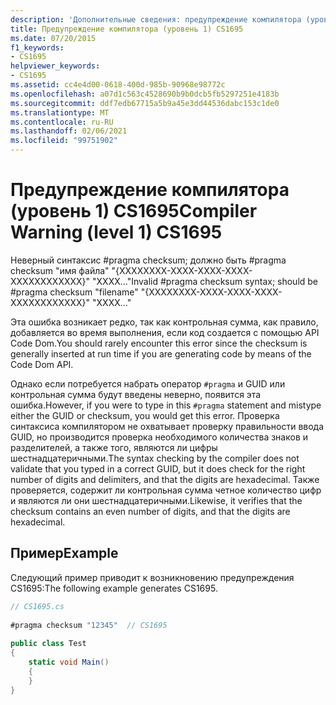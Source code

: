 ```yaml
---
description: 'Дополнительные сведения: предупреждение компилятора (уровень 1) CS1695'
title: Предупреждение компилятора (уровень 1) CS1695
ms.date: 07/20/2015
f1_keywords:
- CS1695
helpviewer_keywords:
- CS1695
ms.assetid: cc4e4d00-0618-400d-985b-90968e98772c
ms.openlocfilehash: a07d1c563c4528690b9b0dcb5fb5297251e4183b
ms.sourcegitcommit: ddf7edb67715a5b9a45e3dd44536dabc153c1de0
ms.translationtype: MT
ms.contentlocale: ru-RU
ms.lasthandoff: 02/06/2021
ms.locfileid: "99751902"
---
```

# <a name="compiler-warning-level-1-cs1695"></a><span data-ttu-id="186b4-103">Предупреждение компилятора (уровень 1) CS1695</span><span class="sxs-lookup"><span data-stu-id="186b4-103">Compiler Warning (level 1) CS1695</span></span>

<span data-ttu-id="186b4-104">Неверный синтаксис #pragma checksum; должно быть #pragma checksum "имя файла" "{XXXXXXXX-XXXX-XXXX-XXXX-XXXXXXXXXXXX}" "XXXX..."</span><span class="sxs-lookup"><span data-stu-id="186b4-104">Invalid #pragma checksum syntax; should be #pragma checksum "filename" "{XXXXXXXX-XXXX-XXXX-XXXX-XXXXXXXXXXXX}" "XXXX..."</span></span>  
  
 <span data-ttu-id="186b4-105">Эта ошибка возникает редко, так как контрольная сумма, как правило, добавляется во время выполнения, если код создается с помощью API Code Dom.</span><span class="sxs-lookup"><span data-stu-id="186b4-105">You should rarely encounter this error since the checksum is generally inserted at run time if you are generating code by means of the Code Dom API.</span></span>  
  
 <span data-ttu-id="186b4-106">Однако если потребуется набрать оператор `#pragma` и GUID или контрольная сумма будут введены неверно, появится эта ошибка.</span><span class="sxs-lookup"><span data-stu-id="186b4-106">However, if you were to type in this `#pragma` statement and mistype either the GUID or checksum, you would get this error.</span></span> <span data-ttu-id="186b4-107">Проверка синтаксиса компилятором не охватывает проверку правильности ввода GUID, но производится проверка необходимого количества знаков и разделителей, а также того, являются ли цифры шестнадцатеричными.</span><span class="sxs-lookup"><span data-stu-id="186b4-107">The syntax checking by the compiler does not validate that you typed in a correct GUID, but it does check for the right number of digits and delimiters, and that the digits are hexadecimal.</span></span> <span data-ttu-id="186b4-108">Также проверяется, содержит ли контрольная сумма четное количество цифр и являются ли они шестнадцатеричными.</span><span class="sxs-lookup"><span data-stu-id="186b4-108">Likewise, it verifies that the checksum contains an even number of digits, and that the digits are hexadecimal.</span></span>  
  
## <a name="example"></a><span data-ttu-id="186b4-109">Пример</span><span class="sxs-lookup"><span data-stu-id="186b4-109">Example</span></span>  

 <span data-ttu-id="186b4-110">Следующий пример приводит к возникновению предупреждения CS1695:</span><span class="sxs-lookup"><span data-stu-id="186b4-110">The following example generates CS1695.</span></span>  
  
```csharp  
// CS1695.cs  
  
#pragma checksum "12345"  // CS1695  
  
public class Test  
{  
    static void Main()  
    {  
    }  
}  
```
